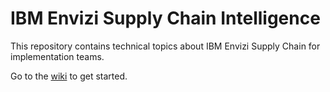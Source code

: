 # IBM Envizi Supply Chain Intelligence

This repository contains technical topics about IBM Envizi Supply Chain for implementation teams.

Go to the [wiki](https://github.com/IBM/envizi-supply-chain/wiki) to get started.


